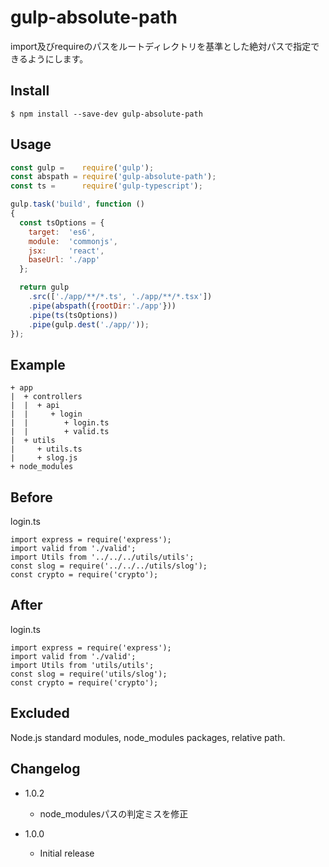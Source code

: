 # gulp-absolute-path

import及びrequireのパスをルートディレクトリを基準とした絶対パスで指定できるようにします。

## Install

    $ npm install --save-dev gulp-absolute-path

## Usage

```js
const gulp =    require('gulp');
const abspath = require('gulp-absolute-path');
const ts =      require('gulp-typescript');

gulp.task('build', function ()
{
  const tsOptions = {
    target:  'es6',
    module:  'commonjs',
    jsx:     'react',
    baseUrl: './app'
  };

  return gulp
    .src(['./app/**/*.ts', './app/**/*.tsx'])
    .pipe(abspath({rootDir:'./app'}))
    .pipe(ts(tsOptions))
    .pipe(gulp.dest('./app/'));
});
```

## Example

```
+ app
|  + controllers
|  |  + api
|  |     + login
|  |        + login.ts
|  |        + valid.ts
|  + utils
|     + utils.ts
|     + slog.js
+ node_modules
```

## Before

login.ts
```
import express = require('express');
import valid from './valid';
import Utils from '../../../utils/utils';
const slog = require('../../../utils/slog');
const crypto = require('crypto');
```

## After

login.ts
```
import express = require('express');
import valid from './valid';
import Utils from 'utils/utils';
const slog = require('utils/slog');
const crypto = require('crypto');
```

## Excluded

Node.js standard modules, node_modules packages, relative path.

## Changelog

* 1.0.2
  * node_modulesパスの判定ミスを修正

* 1.0.0
  * Initial release
